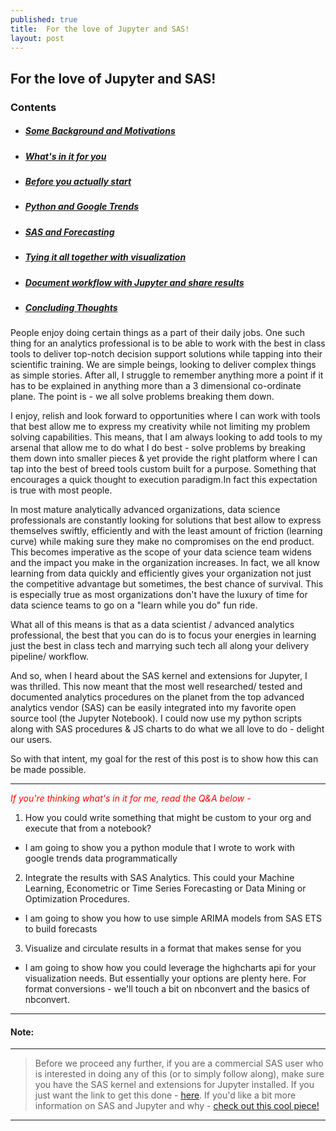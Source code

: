```yaml
---
published: true
title:  For the love of Jupyter and SAS!
layout: post
---
```

## For the love of Jupyter and SAS!

### Contents
* ##### [Some Background and Motivations](#backstory)
* ##### [What's in it for you](#tasks)
* ##### [Before you actually start](#note)
* ##### [Python and Google Trends](#pygoogletrends)
* ##### [SAS and Forecasting](#sasforecasting)
* ##### [Tying it all together with visualization](#visuals)
* ##### [Document workflow with Jupyter and share results](#nbconvert)
* ##### [Concluding Thoughts](#thoughts)

<a name="backstory"></a>
People enjoy doing certain things as a part of their daily jobs. One such thing for an analytics professional is to be able to work with the
best in class tools to deliver top-notch decision support solutions while tapping
into their scientific training. We are simple beings, looking to deliver complex
things as simple stories. After all, I struggle to remember anything more a point if it has to be explained
in anything more than a 3 dimensional co-ordinate plane. The point is - we all solve problems breaking them down.


I enjoy, relish and look forward to opportunities where I can work with tools that best allow me to express my creativity while not limiting my problem
solving capabilities. This means, that  I am always looking to add tools to my arsenal that allow me to do what I do best - solve problems by
breaking them down into smaller pieces & yet provide the right platform where I can tap into the best of breed tools custom built for a purpose. Something that encourages a quick thought to execution paradigm.In fact this expectation is true with most people.

In most mature analytically advanced organizations, data science professionals are constantly looking for solutions that best allow to express themselves swiftly,
efficiently and with the least amount of friction (learning curve) while making sure they make no compromises on the end product. This becomes imperative as the scope of your data science team widens and the impact you make in the organization
increases. In fact, we all know learning from data quickly and efficiently
gives your organization not just the competitive advantage but sometimes, the best chance of survival.
This is especially true as most organizations don't have the luxury of time for
data science teams to go on a "learn while you do" fun ride.

What all of this means is that as a data scientist / advanced analytics professional, the best that you can do is to focus your energies in
learning just the best in class tech and marrying such tech all along your delivery pipeline/ workflow.

And so, when I heard about the SAS kernel and extensions for Jupyter, I was thrilled.
This now meant that the most well researched/ tested and documented analytics procedures on the planet from the
top advanced analytics vendor (SAS) can be easily integrated into my favorite open source tool (the Jupyter Notebook).
I could now use my python scripts along with SAS procedures & JS charts to do what we all love to do - delight our
users.

So with that intent, my goal for the rest of this post is to show how this can be made possible.

<a name="tasks"></a>
*************
*<font color="red"> If you're thinking what's in it for me, read the Q&A below -</font>*

1. How you could write something that might be custom to your org and execute that from a notebook?
  * I am going to show you a python module that I wrote to work with google trends data programmatically
2. Integrate the results with SAS Analytics. This could your Machine Learning, Econometric or Time Series Forecasting
or Data Mining or Optimization Procedures.
  * I am going to show you how to use simple ARIMA models from SAS ETS to build forecasts
3. Visualize and circulate results in a format that makes sense for you
  * I am going to show how you could leverage the highcharts api for your visualization needs. But essentially your options are
    plenty here. For format conversions - we'll touch a bit on nbconvert and the basics of nbconvert.
********************

<a name="note"></a>
#### Note:
---------
>Before we proceed any further, if you are a commercial SAS user who is interested in doing any of this (or to simply follow along),
make sure you have the SAS kernel and extensions for Jupyter installed. If you just want the link to get this done - [here](https://github.com/sassoftware/sas_kernel).
If you'd like a bit more information on SAS and Jupyter and why - [check out this cool piece!](http://blogs.sas.com/content/sasdummy/2016/04/24/how-to-run-sas-programs-in-jupyter-notebook/)

-------------------
